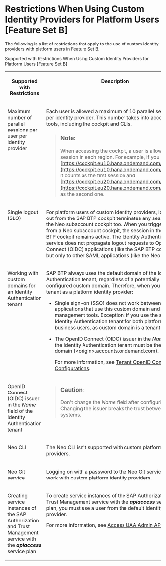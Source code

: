 <!-- loio6f0a623807b541a0aef41f3d65c7a0fa -->

# Restrictions When Using Custom Identity Providers for Platform Users \[Feature Set B\]

The following is a list of restrictions that apply to the use of custom identity providers with platform users in Feature Set B.



<a name="loio6f0a623807b541a0aef41f3d65c7a0fa__table_n5p_1lm_5lb"/>Supported with Restrictions When Using Custom Identity Providers for Platform Users \[Feature Set B\]


<table>
<tr>
<th valign="top">

Supported with Restrictions



</th>
<th valign="top">

Description



</th>
</tr>
<tr>
<td valign="top">

Maximum number of parallel sessions per user per identity provider



</td>
<td valign="top">

Each user is allowed a maximum of 10 parallel sessions, per identity provider. This number takes into account all tools, including the cockpit and CLIs.

> ### Note:  
> When accessing the cockpit, a user is allowed one session in each region. For example, if you access [https://cockpit.eu10.hana.ondemand.com/cockpit/](https://cockpit.eu10.hana.ondemand.com/cockpit/), it counts as the first session and [https://cockpit.eu20.hana.ondemand.com/cockpit/](https://cockpit.eu20.hana.ondemand.com/cockpit/) as the second one.



</td>
</tr>
<tr>
<td valign="top">

Single logout \(SLO\)



</td>
<td valign="top">

For platform users of custom identity providers, logging out from the SAP BTP cockpit terminates any sessions in the Neo subaccount cockpit too. When you trigger a logout from a Neo subaccount cockpit, the session in the SAP BTP cockpit remains active. The Identity Authentication service does not propagate logout requests to OpenID Connect \(OIDC\) applications \(like the SAP BTP cockpit\), but only to other SAML applications \(like the Neo cockpit\).



</td>
</tr>
<tr>
<td valign="top">

Working with custom domains for an Identity Authentication tenant



</td>
<td valign="top">

SAP BTP always uses the default domain of the Identity Authentication tenant, regardless of a potentially configured custom domain. Therefore, when you use this tenant as a platform identity provider:

-   Single sign-on \(SSO\) does not work between applications that use this custom domain and cloud management tools. Exception: if you use the same Identity Authentication tenant for both platform and business users, as custom domain is a tenant setting.

-   The OpenID Connect \(OIDC\) issuer in the *Name* field of the Identity Authentication tenant must be the default domain \(<origin\>.accounts.ondemand.com\).

    For more information, see [Tenant OpenID Connect Configurations](https://help.sap.com/docs/IDENTITY_AUTHENTICATION/6d6d63354d1242d185ab4830fc04feb1/3d6abcc02ec945ad9615773e05814003.html?version=Cloud&q=UserInfo%20endpoint).




</td>
</tr>
<tr>
<td valign="top">

OpenID Connect \(OIDC\) issuer in the *Name* field of the Identity Authentication tenant



</td>
<td valign="top">

> ### Caution:  
> Don't change the *Name* field after configuring trust. Changing the issuer breaks the trust between the systems.



</td>
</tr>
<tr>
<td valign="top">

 Neo CLI



</td>
<td valign="top">

The Neo CLI isn't supported with custom platform identity providers.



</td>
</tr>
<tr>
<td valign="top">

 Neo Git service



</td>
<td valign="top">

Logging on with a password to the Neo Git service doesn't work with custom platform identity providers.



</td>
</tr>
<tr>
<td valign="top">

Creating service instances of the SAP Authorization and Trust Management service with the ***apiaccess*** service plan



</td>
<td valign="top">

To create service instances of the SAP Authorization and Trust Management service with the ***apiaccess*** service plan, you must use a user from the default identity provider.

For more information, see [Access UAA Admin APIs](access-uaa-admin-apis-ebc9113.md).



</td>
</tr>
</table>

